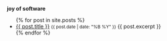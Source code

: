 **joy of software**

<ul>
  {% for post in site.posts %}
    <li>
      <a href="{{ post.url }}">{{ post.title }}</a>
	  <small>{{ post.date | date: "%B %Y" }}</small>
      {{ post.excerpt }}
    </li>
  {% endfor %}
</ul>